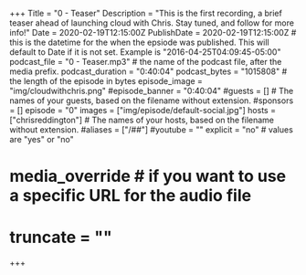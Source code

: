 +++
Title = "0 - Teaser"
Description = "This is the first recording, a brief teaser ahead of launching cloud with Chris. Stay tuned, and follow for more info!"
Date = 2020-02-19T12:15:00Z
PublishDate = 2020-02-19T12:15:00Z # this is the datetime for the when the epsiode was published. This will default to Date if it is not set. Example is "2016-04-25T04:09:45-05:00"
podcast_file = "0 - Teaser.mp3" # the name of the podcast file, after the media prefix.
podcast_duration = "0:40:04"
podcast_bytes = "1015808" # the length of the episode in bytes
episode_image = "img/cloudwithchris.png"
#episode_banner = "0:40:04"
#guests = [] # The names of your guests, based on the filename without extension.
#sponsors = []
episode = "0"
images = ["img/episode/default-social.jpg"]
hosts = ["chrisreddington"] # The names of your hosts, based on the filename without extension.
#aliases = ["/##"]
#youtube = ""
explicit = "no" # values are "yes" or "no"
# media_override # if you want to use a specific URL for the audio file
# truncate = ""
+++
